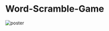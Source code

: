 # Word-Scramble-Game

![poster](https://github.com/user-attachments/assets/ed80deab-1f99-498b-86d2-b23e500fe6db)
